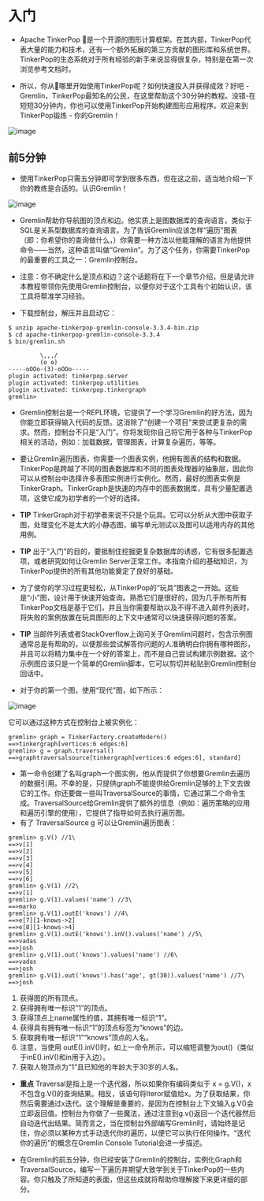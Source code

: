 # 入门

- Apache TinkerPop 是一个开源的图形计算框架。在其内部，TinkerPop代表大量的能力和技术，还有一个额外拓展的第三方贡献的图形库和系统世界。TinkerPop的生态系统对于所有经验的新手来说显得很复杂，特别是在第一次浏览参考文档时。

- 所以，你从哪里开始使用TinkerPop呢？如何快速投入并获得成效？好吧 - Gremlin，TinkerPop最知名的公民，在这里帮助这个30分钟的教程。没错-在短短30分钟内，你也可以使用TinkerPop开始构建图形应用程序。欢迎来到TinkerPop锻炼 - 你的Gremlin！

![image](http://tinkerpop.apache.org/docs/3.3.4/images/gremlin-gym.png)

## 前5分钟

- 使用TinkerPop只需五分钟即可学到很多东西，但在这之前，适当地介绍一下你的教练是合适的。认识Gremlin！

![image](http://tinkerpop.apache.org/docs/3.3.4/images/gremlin-standing.png)

- Gremlin帮助你导航图的顶点和边。他实质上是图数据库的查询语言，类似于SQL是关系型数据库的查询语言。为了告诉Gremlin应该怎样“遍历”图表（即：你希望你的查询做什么，）你需要一种方法以他能理解的语言为他提供命令——当然，这种语言叫做“Gremlin”。为了这个任务，你需要TinkerPop的最重要的工具之一：Gremlin控制台。

- 注意：你不确定什么是顶点和边？这个话题将在下一个章节介绍，但是请允许本教程带领你先使用Gremlin控制台，以便你对于这个工具有个初始认识，该工具将帮准学习经验。

- 下载控制台，解压并且启动它：

```
$ unzip apache-tinkerpop-gremlin-console-3.3.4-bin.zip
$ cd apache-tinkerpop-gremlin-console-3.3.4
$ bin/gremlin.sh

         \,,,/
         (o o)
-----oOOo-(3)-oOOo-----
plugin activated: tinkerpop.server
plugin activated: tinkerpop.utilities
plugin activated: tinkerpop.tinkergraph
gremlin>
```

- Gremlin控制台是一个REPL环境，它提供了一个学习Gremlin的好方法，因为你能立即获得输入代码的反馈。这消除了“创建一个项目”来尝试更复杂的需求。然而，控制台不只是“入门”。你将发现你自己将它用于各种与TinkerPop相关的活动，例如：加载数据，管理图表，计算复杂遍历，等等。

- 要让Gremlin遍历图表，你需要一个图表实例，他拥有图表的结构和数据。TinkerPop是跨越了不同的图表数据库和不同的图表处理器的抽象层，因此你可以从控制台中选择许多表图实例进行实例化。然而，最好的图表实例是TinkerGraph。TinkerGraph是快速的内存中的图表数据库，具有少量配置选项，这使它成为初学者的一个好的选择。

- **TIP** TinkerGraph对于初学者来说不只是个玩具。它可以分析从大图中获取子图，处理变化不是太大的小静态图，编写单元测试以及图可以适用内存的其他用例。

- **TIP** 出于“入门”的目的，要抵制住挖掘更复杂数据库的诱惑，它有很多配置选项，或者研究如何让Gremlin Server正常工作。本指南介绍的基础知识，为TinkerPop提供的所有其他功能奠定了良好的基础。

- 为了使你的学习过程更轻松，从TinkerPop的“玩具”图表之一开始。这些是“小”图，设计用于快速开始查询。熟悉它们是很好的，因为几乎所有所有TinkerPop文档是基于它们，并且当你需要帮助以及不得不进入邮件列表时，将失败的案例放置在玩具图形的上下文中通常可以快速获得问题的答案。

- **TIP** 当邮件列表或者StackOverflow上询问关于Gremlim问题时，包含示例图通常总是有帮助的，以便那些尝试解答你问题的人准确明白你拥有哪种图形，并且可以将精力集中在一个好的答案上，而不是自己尝试构建示例数据。这个示例图应该只是一个简单的Gremlin脚本，它可以剪切并粘贴到Gremlin控制台回话中。

- 对于你的第一个图，使用“现代”图，如下所示：

![image](http://tinkerpop.apache.org/docs/3.3.4/images/tinkerpop-modern.png)

它可以通过这种方式在控制台上被实例化：
```
gremlin> graph = TinkerFactory.createModern()
==>tinkergraph[vertices:6 edges:6]
gremlin> g = graph.traversal()
==>graphtraversalsource[tinkergraph[vertices:6 edges:6], standard]
```

- 第一命令创建了名叫graph一个图实例，他从而提供了你想要Gremlin去遍历的数据引用。不幸的是，只提供graph不能提供给Gremlin足够的上下文去做它的工作。你还要做一些叫TraversalSource的事情，它通过第二个命令生成。TraversalSource给Gremlin提供了额外的信息（例如：遍历策略的应用和遍历引擎的使用），它提供了指导如何去执行遍历图。
- 有了 TraversalSource g 可以让Gremlin遍历图表：

```
gremlin> g.V() //1\
==>v[1]
==>v[2]
==>v[3]
==>v[4]
==>v[5]
==>v[6]
gremlin> g.V(1) //2\
==>v[1]
gremlin> g.V(1).values('name') //3\
==>marko
gremlin> g.V(1).outE('knows') //4\
==>e[7][1-knows->2]
==>e[8][1-knows->4]
gremlin> g.V(1).outE('knows').inV().values('name') //5\
==>vadas
==>josh
gremlin> g.V(1).out('knows').values('name') //6\
==>vadas
==>josh
gremlin> g.V(1).out('knows').has('age', gt(30)).values('name') //7\
==>josh
```

1. 获得图的所有顶点。
2. 获得拥有唯一标识“1”的顶点。
3. 获得顶点上name属性的值，其拥有唯一标识“1”。
4. 获得具有拥有唯一标识“1”的顶点标签为“knows”的边。
5. 获取拥有唯一标识“1”“knows”顶点的人名。
6. 注意，当使用 outE().inV()时，如上一命令所示，可以缩短调整为out()（类似于inE().inV()和in用于入边）。
7. 获取人物顶点为“1”且已知他的年龄大于30岁的人名。

- **重点** Traversal是指上是一个迭代器，所以如果你有编码类似于  x = g.V()，x 不包含g.V()的查询结果。相反，该语句将Iteror赋值给x。为了获取结果，你然后需要通过x迭代。这个理解是重要的，是因为在控制台上下文输入g.V()会立即返回值。控制台为你做了一些魔法，通过注意到g.v()返回一个迭代器然后自动迭代出结果。简而言之，当在控制台外部编写Gremlin时，请始终是记住，你必须以某种方式手动迭代你的遍历，以便它可以执行任何操作。“迭代你的遍历”的概念在Gremlin Console Tutorial会进一步描述。

- 在Gremlin的前五分钟，你已经安装了Gremlin的控制台，实例化Graph和TraversalSource，编写一下遍历并期望大致学到关于TinkerPop的一些内容。你只触及了所知道的表面，但这些成就将帮助你理解接下来更详细的部分。